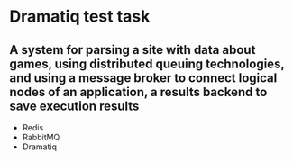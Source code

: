 # Dramatiq test task


## A system for parsing a site with data about games, using distributed queuing technologies, and using a message broker to connect logical nodes of an application, a results backend to save execution results


* Redis
* RabbitMQ
* Dramatiq
